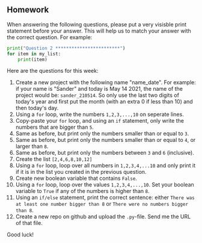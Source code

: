 Homework
-

When answering the following questions, please put a very visisble print statement before your answer. This will help us to match your answer with the correct question. For example:

```Python
print("Question 2 ************************")
for item in my_list:
    print(item)
```

Here are the questions for this week:

1. Create a new project with the following name "name_date". For example: if your name is "Sander" and today is May 14 2021, the name of the project would be: `sander_210514`. So only use the last two digits of today's year and first put the month (with an extra 0 if less than 10) and then today's day.
1. Using a `for` loop, write the numbers `1,2,3,...,10` on seperate lines.
1. Copy-paste your `for` loop, and using an `if` statement, only write the numbers that are bigger than `5`.
1. Same as before, but print only the numbers smaller than or equal to `3`.
1. Same as before, but print only the numbers smaller than or equal to `4`, or larger than `8`.
1. Same as before, but print only the numbers between `3` and `6` (inclusive).
1. Create the list `[2,4,6,8,10,12]`
1. Using a `for` loop, loop over all numbers in `1,2,3,4,...10` and only print it if it is in the list you created in the previous question.
1. Create new boolean variable that contains `False`.
1. Using a `for` loop, loop over the values `1,2,3,4,...,10`. Set your boolean variable to `True` if any of the numbers is higher than `8`.
1. Using an `if/else` statement, print the correct sentence: either `There was at least one number bigger than 8` or `There were no numbers bigger than 8`.
1. Create a new repo on github and upload the `.py`-file. Send me the URL of that file.

Good luck!
